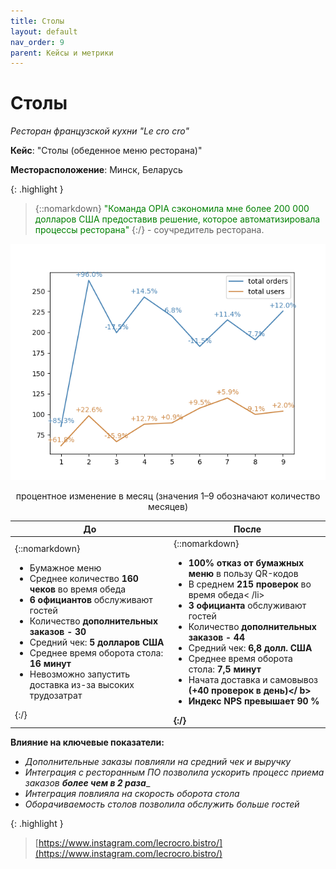 ```yaml
---
title: Столы
layout: default
nav_order: 9
parent: Кейсы и метрики
---
```


# Столы

_Ресторан французской кухни "Le cro cro"_

**Кейс**: "Столы (обеденное меню ресторана)"

**Месторасположение**: Минск, Беларусь

{: .highlight }
> {::nomarkdown} <font color="green">"Команда OPIA сэкономила мне более 200 000 долларов США предоставив решение, которое автоматизировала процессы ресторана"</font> {:/} - соучредитель ресторана.

![Кейсы и метрики столы](/assets/images/Lecrocro.png "Кейсы и метрики столы")
<p style="text-align:center">процентное изменение в месяц (значения 1–9 обозначают количество месяцев)</p>

| До | После |
| ----------- | ----------- |
| {::nomarkdown} <ul><li>Бумажное меню</li><li>Среднее количество <b>160 чеков</b> во время обеда</li><li><b>6 официантов</b> обслуживают гостей</li><li>Количество <b>дополнительных заказов - 30</b ></li><li>Средний чек: <b>5 долларов США</b></li><li>Среднее время оборота стола: <b>16 минут</b></li><li>Невозможно запустить доставка из-за высоких трудозатрат</li></ul> {:/}| {::nomarkdown} <ul><li><b>100% отказ от бумажных меню</b> в пользу QR-кодов</li><li>В среднем <b>215 проверок</b> во время обеда< /li><li><b>3 официанта</b> обслуживают гостей</li><li>Количество <b>дополнительных заказов - 44</b></li><li>Средний чек: <b> 6,8 долл. США</b></li><li>Среднее время оборота стола: <b>7,5 минут</b></li><li>Начата доставка и самовывоз <b>(+40 проверок в день)</ b></li><li>Индекс NPS превышает <b>90 %<b></li></ul> {:/} |

**Влияние на ключевые показатели:**
- _Дополнительные заказы повлияли на средний чек и выручку_
- _Интеграция с ресторанным ПО позволила ускорить процесс приема заказов **более чем в 2 раза**__
- _Интеграция повлияла на скорость оборота стола_
- _Оборачиваемость столов позволила обслужить больше гостей_

{: .highlight }
> [https://www.instagram.com/lecrocro.bistro/](https://www.instagram.com/lecrocro.bistro/)